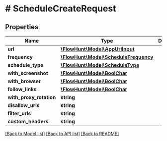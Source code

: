 # # ScheduleCreateRequest

## Properties

Name | Type | Description | Notes
------------ | ------------- | ------------- | -------------
**url** | [**\FlowHunt\Model\AppUrlInput**](AppUrlInput.md) |  |
**frequency** | [**\FlowHunt\Model\ScheduleFrequency**](ScheduleFrequency.md) |  |
**schedule_type** | [**\FlowHunt\Model\ScheduleType**](ScheduleType.md) |  |
**with_screenshot** | [**\FlowHunt\Model\BoolChar**](BoolChar.md) |  | [optional]
**with_browser** | [**\FlowHunt\Model\BoolChar**](BoolChar.md) |  | [optional]
**follow_links** | [**\FlowHunt\Model\BoolChar**](BoolChar.md) |  | [optional]
**with_proxy_rotation** | **string** |  | [optional]
**disallow_urls** | **string** |  | [optional]
**filter_urls** | **string** |  | [optional]
**custom_headers** | **string** |  | [optional]

[[Back to Model list]](../../README.md#models) [[Back to API list]](../../README.md#endpoints) [[Back to README]](../../README.md)
